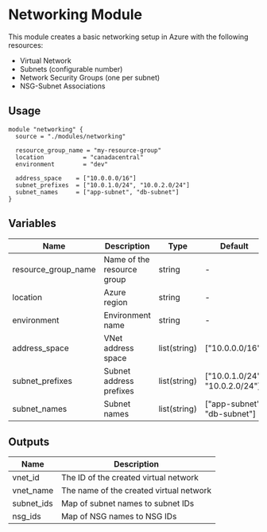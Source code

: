 # Networking Module

This module creates a basic networking setup in Azure with the following resources:
- Virtual Network
- Subnets (configurable number)
- Network Security Groups (one per subnet)
- NSG-Subnet Associations

## Usage

```hcl
module "networking" {
  source = "./modules/networking"

  resource_group_name = "my-resource-group"
  location           = "canadacentral"
  environment        = "dev"
  
  address_space    = ["10.0.0.0/16"]
  subnet_prefixes  = ["10.0.1.0/24", "10.0.2.0/24"]
  subnet_names     = ["app-subnet", "db-subnet"]
}
```

## Variables

| Name | Description | Type | Default |
|------|-------------|------|---------|
| resource_group_name | Name of the resource group | string | - |
| location | Azure region | string | - |
| environment | Environment name | string | - |
| address_space | VNet address space | list(string) | ["10.0.0.0/16"] |
| subnet_prefixes | Subnet address prefixes | list(string) | ["10.0.1.0/24", "10.0.2.0/24"] |
| subnet_names | Subnet names | list(string) | ["app-subnet", "db-subnet"] |

## Outputs

| Name | Description |
|------|-------------|
| vnet_id | The ID of the created virtual network |
| vnet_name | The name of the created virtual network |
| subnet_ids | Map of subnet names to subnet IDs |
| nsg_ids | Map of NSG names to NSG IDs |
